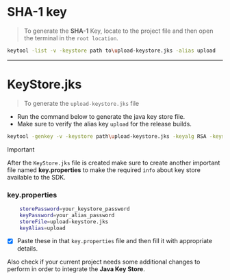 # SHA-1 key
>To generate the **SHA-1** Key, locate to the project file and then open the terminal in the ```root location```.

```zsh
keytool -list -v -keystore path to\upload-keystore.jks -alias upload
```
---
# KeyStore.jks
>To generate the ```upload-keystore.jks``` file
- Run the command below to generate the java key store file.
- Make sure to verify the alias key ```upload``` for the release builds.
  

```zsh
keytool -genkey -v -keystore path\upload-keystore.jks -keyalg RSA -keysize 2048 -validity 10000 -alias upload
```
>[!IMPORTANT]
>After the ```KeyStore.jks``` file is created make sure to create another important file named **key.properties** to make the required `info` about key store available to the SDK.

### key.properties
```zsh
    storePassword=your_keystore_password
    keyPassword=your_alias_password
    storeFile=upload-keystore.jks
    keyAlias=upload
```

- [x] Paste these in that `key.properties` file and then fill it with appropriate details.

Also check if your current project needs some additional changes to perform in order to integrate the **Java Key Store**.
